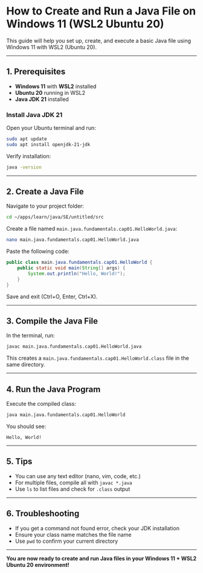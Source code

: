 # How to Create and Run a Java File on Windows 11 (WSL2 Ubuntu 20)

This guide will help you set up, create, and execute a basic Java file using Windows 11 with WSL2 (Ubuntu 20).

---

## 1. Prerequisites
- **Windows 11** with **WSL2** installed
- **Ubuntu 20** running in WSL2
- **Java JDK 21** installed

### Install Java JDK 21
Open your Ubuntu terminal and run:
```bash
sudo apt update
sudo apt install openjdk-21-jdk
```
Verify installation:
```bash
java -version
```

---

## 2. Create a Java File
Navigate to your project folder:
```bash
cd ~/apps/learn/java/SE/untitled/src
```
Create a file named `main.java.fundamentals.cap01.HelloWorld.java`:
```bash
nano main.java.fundamentals.cap01.HelloWorld.java
```
Paste the following code:
```java
public class main.java.fundamentals.cap01.HelloWorld {
    public static void main(String[] args) {
        System.out.println("Hello, World!");
    }
}
```
Save and exit (Ctrl+O, Enter, Ctrl+X).

---

## 3. Compile the Java File
In the terminal, run:
```bash
javac main.java.fundamentals.cap01.HelloWorld.java
```
This creates a `main.java.fundamentals.cap01.HelloWorld.class` file in the same directory.

---

## 4. Run the Java Program
Execute the compiled class:
```bash
java main.java.fundamentals.cap01.HelloWorld
```
You should see:
```
Hello, World!
```

---

## 5. Tips
- You can use any text editor (nano, vim, code, etc.)
- For multiple files, compile all with `javac *.java`
- Use `ls` to list files and check for `.class` output

---

## 6. Troubleshooting
- If you get a command not found error, check your JDK installation
- Ensure your class name matches the file name
- Use `pwd` to confirm your current directory

---

**You are now ready to create and run Java files in your Windows 11 + WSL2 Ubuntu 20 environment!**

